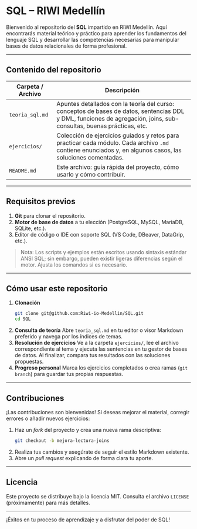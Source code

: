 # SQL – RIWI Medellín

Bienvenido al repositorio del **SQL** impartido en RIWI Medellín. Aquí encontrarás material teórico y práctico para aprender los fundamentos del lenguaje SQL y desarrollar las competencias necesarias para manipular bases de datos relacionales de forma profesional.

---

## Contenido del repositorio

| Carpeta / Archivo | Descripción |
|-------------------|-------------|
| `teoria_sql.md`   | Apuntes detallados con la teoría del curso: conceptos de bases de datos, sentencias DDL y DML, funciones de agregación, joins, sub-consultas, buenas prácticas, etc. |
| `ejercicios/`     | Colección de ejercicios guiados y retos para practicar cada módulo. Cada archivo `.md` contiene enunciados y, en algunos casos, las soluciones comentadas. |
| `README.md`       | Este archivo: guía rápida del proyecto, cómo usarlo y cómo contribuir. |

---

## Requisitos previos

1. **Git** para clonar el repositorio.
2. **Motor de base de datos** a tu elección (PostgreSQL, MySQL, MariaDB, SQLite, etc.).
3. Editor de código o IDE con soporte SQL (VS Code, DBeaver, DataGrip, etc.).

> Nota: Los scripts y ejemplos están escritos usando sintaxis estándar ANSI SQL; sin embargo, pueden existir ligeras diferencias según el motor. Ajusta los comandos si es necesario.

---

## Cómo usar este repositorio

1. **Clonación**
   ```bash
   git clone git@github.com:Riwi-io-Medellin/SQL.git
   cd SQL
   ```
2. **Consulta de teoría**
   Abre `teoria_sql.md` en tu editor o visor Markdown preferido y navega por los índices de temas.
3. **Resolución de ejercicios**
   Ve a la carpeta `ejercicios/`, lee el archivo correspondiente al tema y ejecuta las sentencias en tu gestor de bases de datos. Al finalizar, compara tus resultados con las soluciones propuestas.
4. **Progreso personal**
   Marca los ejercicios completados o crea ramas (`git branch`) para guardar tus propias respuestas.

---

## Contribuciones

¡Las contribuciones son bienvenidas! Si deseas mejorar el material, corregir errores o añadir nuevos ejercicios:

1. Haz un *fork* del proyecto y crea una nueva rama descriptiva:
   ```bash
   git checkout -b mejora-lectura-joins
   ```
2. Realiza tus cambios y asegúrate de seguir el estilo Markdown existente.
3. Abre un *pull request* explicando de forma clara tu aporte.

---

## Licencia

Este proyecto se distribuye bajo la licencia MIT. Consulta el archivo `LICENSE` (próximamente) para más detalles.

---

¡Éxitos en tu proceso de aprendizaje y a disfrutar del poder de SQL!

